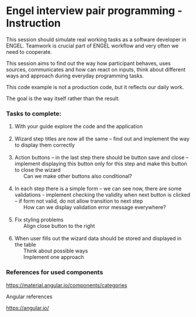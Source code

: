 # Engel interview pair programming - Instruction

<p>This session should simulate real working tasks as a software developer in ENGEL. 
Teamwork is crucial part of ENGEL workflow and very often we need to cooperate.</p>

<p>This session aims to find out the way how participant behaves, uses sources, 
communicates and how can react on inputs, think about different ways and approach 
during everyday programming tasks.</p>

<p>This code example is not a production code, but it reflects our daily work.</p>

<p>The goal is the way itself rather than the result.</p>

### Tasks to complete:
<ol>
<li>With your guide explore the code and the application <br><br></li>
<li>Wizard step titles are now all the same – find out and implement the way to display them correctly<br><br></li>
<li>Action buttons – in the last step there should be button save and close – implement displaying this button only for this step and make this button to close the wizard
	 <ul>Can we make other buttons also conditional?</ul><br></li>  
<li>In each step there is a simple form – we can see now, there are some validations 
- implement checking the validity when next button is clicked 
– if form not valid, do not allow transition to next step
<ul>How can we display validation error message everywhere?</ul><br></li>

<li>Fix styling problems
	<ul>Align close button to the right</ul><br></li>
<li>When user fills out the wizard data should be stored and displayed in the table
	<ul>Think about possible ways</ul>
	<ul>Implement one approach</ul></li>
</ol>



### References for used components

https://material.angular.io/components/categories

Angular references

https://angular.io/
